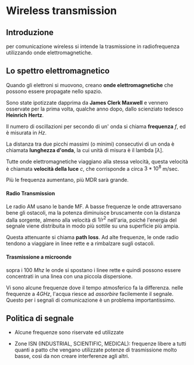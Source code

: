 # Wireless transmission

## Introduzione

per comunicazione wireless si intende la trasmissione in radiofrequenza utilizzando onde elettromagnetiche.


## Lo spettro elettromagnetico

Quando gli elettroni si muovono, creano **onde elettromagnetiche** che possono essere propagate nello spazio.

Sono state ipotizzate dapprima da **James Clerk Maxwell** e vennero osservate per la prima volta, qualche anno dopo, dallo scienziato tedesco **Heinrich Hertz**.

Il numero di oscillazioni per secondo di un' onda si chiama **frequenza** $f$, ed è misurata in $Hz$.

La distanza tra due picchi massimi (o minimi) consecutivi di un onda è chiamata **lunghezza d'onda**, la cui unità di misura è il lambda [$\lambda$].

Tutte onde elettromagnetiche viaggiano alla stessa velocità, questa velocità è chiamata **velocità della luce** $c$, che corrisponde a circa $3 * 10^8$ m/sec.

Più le frequenza aumentano, più MDR sarà grande. 

#### Radio Transmission

Le radio AM usano le bande MF.
A basse frequenze le onde attraversano bene gli ostacoli, ma la potenza diminuisce bruscamente con la distanza dalla sorgente, almeno alla velocità di $1/r^2$ nell'aria, poiché l'energia del segnale viene distribuita in modo più sottile su una superficie più ampia.

Questa attenuante si chiama **path loss**. Ad alte frequenze, le onde radio tendono a viaggiare in linee rette e a rimbalzare sugli ostacoli.


#### Trasmissione a microonde
sopra i 100 $Mhz$ le onde si spostano i linee rette e quindi possono essere concentrati in una linea con una piccola dispersione.

Vi sono alcune frequenze dove il tempo atmosferico fa la differenza.
nelle frequenze a $4GHz$, l'acqua riesce ad *assorbire* facilemente il segnale.
Questo per i segnali di comunicazione è un problema importantissimo.

## Politica di segnale
- Alcune frequenze sono riservate ed utilizzate

- Zone ISN (INDUSTRIAL, SCIENTIFIC, MEDICAL):
	frequenze libere a tutti quanti a patto che vengano utilizzate potenze di trasmissione molto basse, così da non creare interferenze agli altri.









